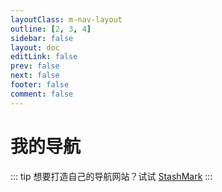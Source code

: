 ```yaml
---
layoutClass: m-nav-layout
outline: [2, 3, 4]
sidebar: false
layout: doc
editLink: false
prev: false
next: false
footer: false
comment: false
---
```


<script setup>
import { NAV_DATA } from './data1'
</script>


# 我的导航
::: tip
想要打造自己的导航网站？试试 [StashMark](https://leonardo-tao.github.io/StashMark)
:::
<MNavLinks v-for="{title, items} in NAV_DATA" :title="title" :items="items"/>